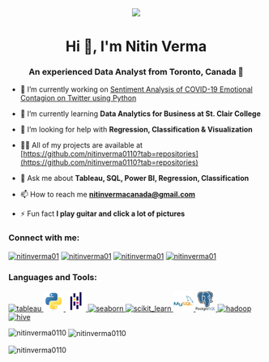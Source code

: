 <div id="header" align="center">
  <img src="https://speculate.co.ke/wp-content/uploads/2021/08/bi.gif" width="600"/>
</div>

<h1 align="center">Hi 👋, I'm Nitin Verma</h1>
<h3 align="center">An experienced Data Analyst from Toronto, Canada 🍁</h3>

- 🔭 I’m currently working on [Sentiment Analysis of COVID-19 Emotional Contagion on Twitter using Python](https://github.com/nitinverma0110/capstone-project)

- 🌱 I’m currently learning **Data Analytics for Business at St. Clair College**

- 🤝 I’m looking for help with **Regression, Classification & Visualization**

- 👨‍💻 All of my projects are available at [https://github.com/nitinverma0110?tab=repositories](https://github.com/nitinverma0110?tab=repositories)

- 💬 Ask me about **Tableau, SQL, Power BI, Regression, Classification**

- 📫 How to reach me **nitinvermacanada@gmail.com**

- ⚡ Fun fact **I play guitar and click a lot of pictures**

<h3 align="left">Connect with me:</h3>
<p align="left">
<a href="https://twitter.com/nitinverma01" target="blank"><img align="center" src="https://raw.githubusercontent.com/rahuldkjain/github-profile-readme-generator/master/src/images/icons/Social/twitter.svg" alt="nitinverma01" height="30" width="40" /></a>
<a href="https://linkedin.com/in/nitinverma01" target="blank"><img align="center" src="https://raw.githubusercontent.com/rahuldkjain/github-profile-readme-generator/master/src/images/icons/Social/linked-in-alt.svg" alt="nitinverma01" height="30" width="40" /></a>
<a href="https://fb.com/nitinverma01" target="blank"><img align="center" src="https://raw.githubusercontent.com/rahuldkjain/github-profile-readme-generator/master/src/images/icons/Social/facebook.svg" alt="nitinverma01" height="30" width="40" /></a>
<a href="https://instagram.com/nitinverma01" target="blank"><img align="center" src="https://raw.githubusercontent.com/rahuldkjain/github-profile-readme-generator/master/src/images/icons/Social/instagram.svg" alt="nitinverma01" height="30" width="40" /></a>
</p>

<h3 align="left">Languages and Tools:</h3>
<p align="left"> <a href="https://www.tableau.com/" target="_blank" rel="noreferrer"> <img src="https://th.bing.com/th/id/R.d609cfeb11cb4620757ca72036bd08d5?rik=SuwZTLba1Xm0aA&pid=ImgRaw&r=0" alt="tableau" width="40" height="40"/> </a> <a href="https://www.python.org" target="_blank" rel="noreferrer"> <img src="https://raw.githubusercontent.com/devicons/devicon/master/icons/python/python-original.svg" alt="python" width="40" height="40"/> </a> <a href="https://pandas.pydata.org/" target="_blank" rel="noreferrer"> <img src="https://raw.githubusercontent.com/devicons/devicon/2ae2a900d2f041da66e950e4d48052658d850630/icons/pandas/pandas-original.svg" alt="pandas" width="40" height="40"/> </a> <a href="https://seaborn.pydata.org/" target="_blank" rel="noreferrer"> <img src="https://seaborn.pydata.org/_images/logo-mark-lightbg.svg" alt="seaborn" width="40" height="40"/> </a> <a href="https://scikit-learn.org/" target="_blank" rel="noreferrer"> <img src="https://upload.wikimedia.org/wikipedia/commons/0/05/Scikit_learn_logo_small.svg" alt="scikit_learn" width="40" height="40"/> </a> <a href="https://www.mysql.com/" target="_blank" rel="noreferrer"> <img src="https://raw.githubusercontent.com/devicons/devicon/master/icons/mysql/mysql-original-wordmark.svg" alt="mysql" width="40" height="40"/> </a> <a href="https://www.postgresql.org" target="_blank" rel="noreferrer"> <img src="https://raw.githubusercontent.com/devicons/devicon/master/icons/postgresql/postgresql-original-wordmark.svg" alt="postgresql" width="40" height="40"/> </a> <a href="https://hadoop.apache.org/" target="_blank" rel="noreferrer"> <img src="https://www.vectorlogo.zone/logos/apache_hadoop/apache_hadoop-icon.svg" alt="hadoop" width="40" height="40"/> </a> <a href="https://hive.apache.org/" target="_blank" rel="noreferrer"> <img src="https://www.vectorlogo.zone/logos/apache_hive/apache_hive-icon.svg" alt="hive" width="40" height="40"/> </a> </p>

<p><img align="left" src="https://github-readme-stats.vercel.app/api/top-langs?username=nitinverma0110&show_icons=true&locale=en&layout=compact" alt="nitinverma0110" /></p>

<p>&nbsp;<img align="center" src="https://github-readme-stats.vercel.app/api?username=nitinverma0110&show_icons=true&locale=en" alt="nitinverma0110" /></p>

<p><img align="center" src="https://github-readme-streak-stats.herokuapp.com/?user=nitinverma0110&" alt="nitinverma0110" /></p>
